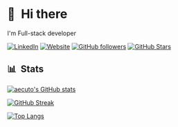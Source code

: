 # 👋 &nbsp;Hi there

I'm Full-stack developer

[![LinkedIn](https://img.shields.io/badge/LinkedIn-0077B5?style=for-the-badge&logo=linkedin&logoColor=white)](https://www.linkedin.com/in/aecuto)
[![Website](https://img.shields.io/badge/website-000000?style=for-the-badge&logo=About.me&logoColor=white)](https://kampee-t-resume.web.app)
[![GitHub followers](https://img.shields.io/github/followers/aecuto?logo=GitHub&style=for-the-badge)](https://github.com/aecuto)
[![GitHub Stars](https://img.shields.io/github/stars/aecuto?logo=github&style=for-the-badge)](https://github.com/aecuto)


## 📊 &nbsp;Stats

[![aecuto's GitHub stats](https://github-readme-stats.vercel.app/api?username=aecuto&show_icons=true&theme=dark&hide_border=true)](https://github.com/aecuto)

[![GitHub Streak](https://streak-stats.demolab.com?user=aecuto&theme=dark&hide_border=true)](https://github.com/aecuto)

[![Top Langs](https://github-readme-stats.vercel.app/api/top-langs/?username=aecuto&theme=dark&hide_border=true&langs_count=10&layout=compact&exclude_repo=find-jobs-apps)](https://github.com/aecuto)



